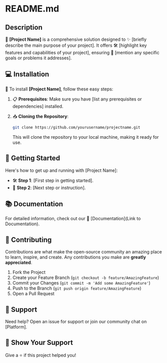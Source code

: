 # README.md

## Description

🚀 **[Project Name]** is a comprehensive solution designed to ✨ [briefly describe the main purpose of your project]. It offers 🛠️ [highlight key features and capabilities of your project], ensuring 🎯 [mention any specific goals or problems it addresses].

## 💻 Installation

🔧 To install **[Project Name]**, follow these easy steps:

1. 📋 **Prerequisites**: Make sure you have [list any prerequisites or dependencies] installed.
   
2. 📥 **Cloning the Repository**:
   ```bash
   git clone https://github.com/yourusername/projectname.git
   ```

   This will clone the repository to your local machine, making it ready for use.

## 🚀 Getting Started

Here's how to get up and running with [Project Name]:

- 🛠️ **Step 1**: [First step in getting started].
- 🔨 **Step 2**: [Next step or instruction].

## 📚 Documentation

For detailed information, check out our 📃 [Documentation](Link to Documentation).

## 🤝 Contributing

Contributions are what make the open-source community an amazing place to learn, inspire, and create. Any contributions you make are **greatly appreciated**.

1. Fork the Project
2. Create your Feature Branch (`git checkout -b feature/AmazingFeature`)
3. Commit your Changes (`git commit -m 'Add some AmazingFeature'`)
4. Push to the Branch (`git push origin feature/AmazingFeature`)
5. Open a Pull Request

## 📢 Support

Need help? Open an issue for support or join our community chat on [Platform].

## 🌟 Show Your Support

Give a ⭐️ if this project helped you!
